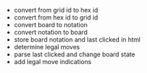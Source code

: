 - convert from grid id to hex id
- convert from hex id to grid id
- convert board to notation
- convert notation to board
- store board notation and last clicked in html
- determine legal moves
- parse last clicked and change board state
- add legal move indications